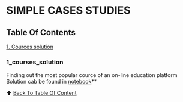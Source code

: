 # SIMPLE CASES STUDIES

## Table Of Contents 
[1. Cources solution](./README.md#courses_solution)  
<!-- [2. Какой кейс решаем?](./README.md#Какой-кейс-решаем)  
[3. Краткая информация о данных](./README.md#Краткая-информация-о-данных)  
[4. Этапы работы над проектом](./README.md#Этапы-работы-над-проектом)  
[5. Результаты](./README.md#Результаты)    
[6. Выводы](./README.md#Выводы)  -->

### 1_courses_solution    
Finding out the most popular cource of an on-line education platform
Solution cab be found in  [notebook](courses_solution.ipynb)**

:arrow_up: [Back To Table Of Content](./README.md#Table-of-Contents)

<!-- ### Какой кейс решаем?    
Анализируем данные по оттоку клиентов банка, устанавливаем, чем ушедшие клиенты отличаются от лояльных, и как между собой связаны различные признаки, определяющие клиентов

**Условия задания:**  
- мини-отчёт о проделанной работе в виде Jupiter Notebook
- использовать любую из библиотек: Matplotlib, Seaborn, Plotly (использована Plotly)
- придерживаться критериев правильной визуализации
- графики и ответы к 10 вопросам

**Метрика качества**     
- понятная визуализация, правильный выбор диаграммы в зависимости от вида данных и исследуемой зависимости
- ответы на вопросы по графику и выводы, которые можно сделать, исходя из графика

**Что практикуем**     
Визуализация данных и работа с Pandas

:arrow_up: [к оглавлению](./README.md#Оглавление)

### Краткая информация о данных
Таблица с данными по оттоку клиентов банка
https://www.kaggle.com/mathchi/churn-for-bank-customers
  
:arrow_up: [к оглавлению](./README.md#Оглавление)

### Результаты:  
C представлеными графиками, их  описанием и кодом можно ознакомиться в [ноутбуке](churn_visualization.ipynb)**

:arrow_up: [к оглавлению](./README.md#Оглавление) -->
